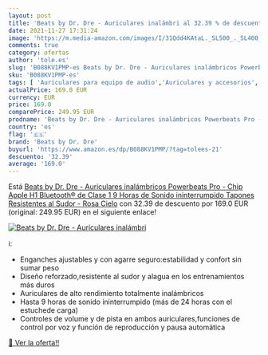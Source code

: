 ```yaml
---
layout: post
title: 'Beats by Dr. Dre - Auriculares inalámbri al 32.39 % de descuento'
date: 2021-11-27 17:31:24
image: 'https://m.media-amazon.com/images/I/31Qdd4KAtaL._SL500_._SL400_.jpg'
comments: true
category: ofertas
author: 'tole.es'
slug: 'B088KV1PMP-es Beats by Dr. Dre - Auriculares inalámbricos Powerbeats Pro...'
sku: 'B088KV1PMP-es'
tags: [ 'Auriculares para equipo de audio','Auriculares y accesorios','Electrónica','apple','beats by dr. dre', ]
actualPrice: 169.0 EUR
currency: EUR
price: 169.0
comparePrice: 249.95 EUR
prodname: 'Beats by Dr. Dre - Auriculares inalámbricos Powerbeats Pro - Chip Apple H1  Bluetooth® de Clase 1  9 Horas de Sonido ininterrumpido  Tapones Resistentes al Sudor - Rosa Cielo'
country: 'es'
flag: '🇪🇸'
brand: 'Beats by Dr. Dre'
buyurl: 'https://www.amazon.es/dp/B088KV1PMP/?tag=tolees-21'
descuento: '32.39'
average: '169.0'
---
```


Está [Beats by Dr. Dre - Auriculares inalámbricos Powerbeats Pro - Chip Apple H1  Bluetooth® de Clase 1  9 Horas de Sonido ininterrumpido  Tapones Resistentes al Sudor - Rosa Cielo](https://www.amazon.es/dp/B088KV1PMP/?tag=tolees-21) con 32.39 de descuento por 169.0 EUR (original: 249.95 EUR) en el siguiente enlace!

[![Beats by Dr. Dre - Auriculares inalámbri](https://m.media-amazon.com/images/I/31Qdd4KAtaL._SL500_._SL400_.jpg)](https://www.amazon.es/dp/B088KV1PMP/?tag=tolees-21)

ℹ️:

- Enganches ajustables y con agarre seguro:estabilidad y confort sin sumar peso
- Diseño reforzado,resistente al sudor y alagua en los entrenamientos más duros
- Auriculares de alto rendimiento totalmente inalámbricos
- Hasta 9 horas de sonido ininterrumpido (más de 24 horas con el estuchede carga)
- Controles de volume y de pista en ambos auriculares,funciones de control por voz y función de reproducción y pausa automática

[🛒 Ver la oferta!!](https://www.amazon.es/dp/B088KV1PMP/?tag=tolees-21)
